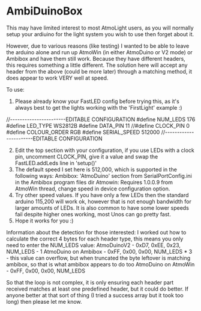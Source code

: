 # AmbiDuinoBox

This may have limited interest to most AtmoLight users, as you will normally setup your ardiuino for the light system you wish to use then forget about it.

However, due to various reasons (like testing) I wanted to be able to leave the arduino alone and run up AtmoWin (in either AtmoDuino or V2 mode) or Ambibox and have them still work. Because they have different headers, this requires something a little different. The solution here will accept any header from the above (could be more later) through a matching method, it does appear to work VERY well at speed.

To use:
1. Please already know your FastLED config before trying this, as it's always best to get the lights working with the 'FirstLight' example :)

//-----------------------EDITABLE CONFIGURATION
#define NUM_LEDS 176
#define LED_TYPE WS2812B
#define DATA_PIN 11
//#define CLOCK_PIN 0
#define COLOUR_ORDER RGB
#define SERIAL_SPEED 512000
//-----------------------EDITABLE CONFIGURATION

2. Edit the top section with your configuration, if you use LEDs with a clock pin, uncomment CLOCK_PIN, give it a value and swap the FastLED.addLeds line in 'setup()'
3. The default speed I set here is 512,000, which is supported in the following ways:
  Ambibox: 'AtmoDuino' section from SerialPortConfig.ini in the Ambibox program files dir
  Atmowin: Requires 1.0.0.9 from AtmoWin thread, change speed in device configuration option.
4. Try other speed values. If you have only a few LEDs then the standard arduino 115,200 will work ok, however that is not enough bandwidth for larger amounts of LEDs. It is also common to have some lower speeds fail despite higher ones working, most Unos can go pretty fast.
5. Hope it works for you :)



Information about the detection for those interested:
I worked out how to calculate the correct 4 bytes for each header type, this means you only need to enter the NUM_LEDS value:
AtmoDuinoV2 - 0xD7, 0xEE, 0x23, NUM_LEDS - 1
AtmoDuino on Ambibox - 0xFF, 0x00, 0x00, NUM_LEDS * 3 - this value can overflow, but when truncated the byte leftover is matching ambibox, so that is what ambibox appears to do too
AtmoDuino on AtmoWin - 0xFF, 0x00, 0x00, NUM_LEDS

So that the loop is not complex, it is only ensuring each header part received matches at least one predefined header, but it could do better. If anyone better at that sort of thing (I tried a success array but it took too long) then please let me know.
